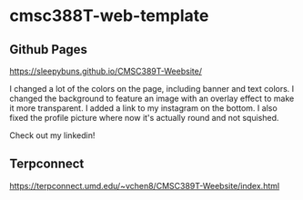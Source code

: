 # cmsc388T-web-template

## Github Pages
https://sleepybuns.github.io/CMSC389T-Weebsite/

I changed a lot of the colors on the page, including banner and text colors. I changed the background to feature an image with an overlay effect to make it more transparent. I added a link to my instagram on the bottom. I also fixed the profile picture where now it's actually round and not squished.
 
Check out my linkedin! 

## Terpconnect
https://terpconnect.umd.edu/~vchen8/CMSC389T-Weebsite/index.html

